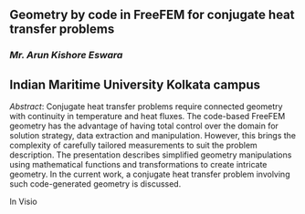 ##  Geometry by code in FreeFEM for conjugate heat transfer problems

### *Mr. Arun Kishore Eswara*


## Indian Maritime University Kolkata campus


*Abstract*:  Conjugate heat transfer problems require connected geometry with continuity in temperature and heat fluxes.
 The code-based FreeFEM geometry has the advantage of having total control over the domain for solution strategy,
  data extraction and manipulation. However, this brings the complexity of carefully tailored measurements to suit the problem description. 
  The presentation describes simplified geometry manipulations using mathematical functions and transformations to create intricate geometry.
   In the current work, a conjugate heat transfer problem involving such code-generated geometry is discussed.


In Visio